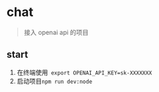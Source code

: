 # chat

> 接入 openai api 的项目

## start

1. 在终端使用` export OPENAI_API_KEY=sk-XXXXXXX`
2. 启动项目`npm run dev:node`
